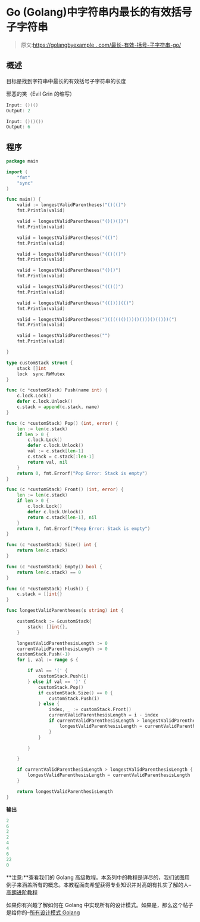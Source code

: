 # Go (Golang)中字符串内最长的有效括号子字符串

> 原文:[https://golangbyexample . com/最长-有效-括号-子字符串-go/](https://golangbyexample.com/longest-valid-parentheses-substring-go/)

## **概述**

目标是找到字符串中最长的有效括号子字符串的长度

邪恶的笑（Evil Grin 的缩写）

```go
Input: ()(()
Output: 2

Input: ()()())
Output: 6 
```

## **程序**

```go
package main

import (
	"fmt"
	"sync"
)

func main() {
	valid := longestValidParentheses("()(()")
	fmt.Println(valid)

	valid = longestValidParentheses("()()())")
	fmt.Println(valid)

	valid = longestValidParentheses("(()")
	fmt.Println(valid)

	valid = longestValidParentheses("(()(()")
	fmt.Println(valid)

	valid = longestValidParentheses("()()")
	fmt.Println(valid)

	valid = longestValidParentheses("(()()")
	fmt.Println(valid)

	valid = longestValidParentheses("((()))(()")
	fmt.Println(valid)

	valid = longestValidParentheses(")(((((()())()()))()(()))(")
	fmt.Println(valid)

	valid = longestValidParentheses("")
	fmt.Println(valid)

}

type customStack struct {
	stack []int
	lock  sync.RWMutex
}

func (c *customStack) Push(name int) {
	c.lock.Lock()
	defer c.lock.Unlock()
	c.stack = append(c.stack, name)
}

func (c *customStack) Pop() (int, error) {
	len := len(c.stack)
	if len > 0 {
		c.lock.Lock()
		defer c.lock.Unlock()
		val := c.stack[len-1]
		c.stack = c.stack[:len-1]
		return val, nil
	}
	return 0, fmt.Errorf("Pop Error: Stack is empty")
}

func (c *customStack) Front() (int, error) {
	len := len(c.stack)
	if len > 0 {
		c.lock.Lock()
		defer c.lock.Unlock()
		return c.stack[len-1], nil
	}
	return 0, fmt.Errorf("Peep Error: Stack is empty")
}

func (c *customStack) Size() int {
	return len(c.stack)
}

func (c *customStack) Empty() bool {
	return len(c.stack) == 0
}

func (c *customStack) Flush() {
	c.stack = []int{}
}

func longestValidParentheses(s string) int {

	customStack := &customStack{
		stack: []int{},
	}

	longestValidParenthesisLength := 0
	currentValidParenthesisLength := 0
	customStack.Push(-1)
	for i, val := range s {

		if val == '(' {
			customStack.Push(i)
		} else if val == ')' {
			customStack.Pop()
			if customStack.Size() == 0 {
				customStack.Push(i)
			} else {
				index, _ := customStack.Front()
				currentValidParenthesisLength = i - index
				if currentValidParenthesisLength > longestValidParenthesisLength {
					longestValidParenthesisLength = currentValidParenthesisLength
				}
			}

		}

	}

	if currentValidParenthesisLength > longestValidParenthesisLength {
		longestValidParenthesisLength = currentValidParenthesisLength
	}

	return longestValidParenthesisLength
}
```

**输出**

```go
2
6
2
2
4
4
6
22
0
```

**注意:**查看我们的 Golang 高级教程。本系列中的教程是详尽的，我们试图用例子来涵盖所有的概念。本教程面向希望获得专业知识并对高朗有扎实了解的人–[高朗进阶教程](https://golangbyexample.com/golang-comprehensive-tutorial/)

如果你有兴趣了解如何在 Golang 中实现所有的设计模式。如果是，那么这个帖子是给你的–[所有设计模式 Golang](https://golangbyexample.com/all-design-patterns-golang/)